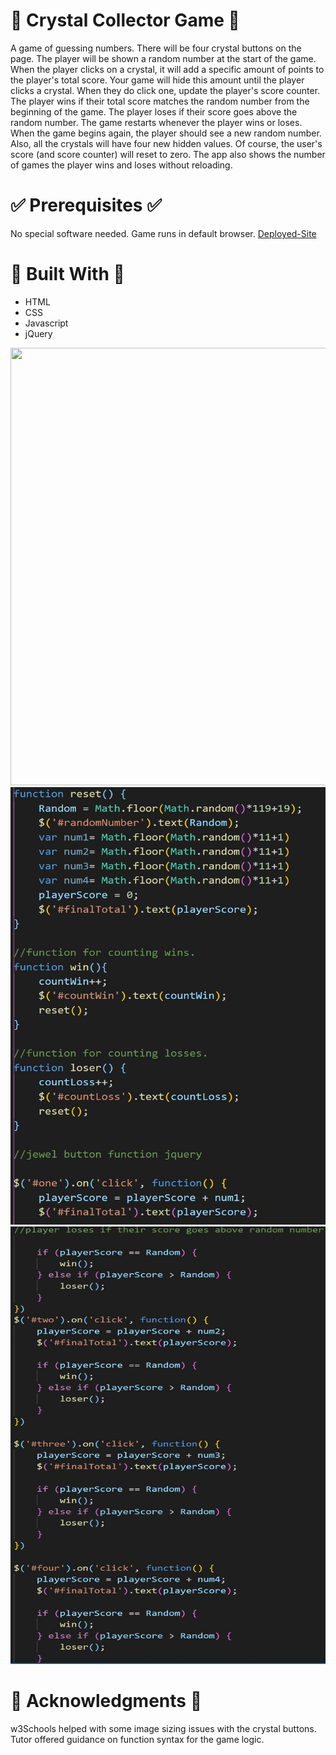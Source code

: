 # :gem: Crystal Collector Game :gem:

A game of guessing numbers. There will be four crystal buttons on the page. The player will be shown a random number at the start of the game. When the player clicks on a crystal, it will add a specific amount of points to the player's total score. Your game will hide this amount until the player clicks a crystal. When they do click one, update the player's score counter.
The player wins if their total score matches the random number from the beginning of the game. The player loses if their score goes above the random number. The game restarts whenever the player wins or loses. When the game begins again, the player should see a new random number. Also, all the crystals will have four new hidden values. Of course, the user's score (and score counter) will reset to zero. The app also shows the number of games the player wins and loses without reloading. 

# :white_check_mark: Prerequisites :white_check_mark:

No special software needed. Game runs in default browser. 
[Deployed-Site](https://ajam2617.github.io/unit-4-game/)

#  :construction_worker: Built With :construction_worker:


* HTML
* CSS
* Javascript
* jQuery


<img src = "http://g.recordit.co/vVSJOBtIBa.gif" alt text = "UI Experience" width = "600px" height = "700px">


<img src = "/assets/images/game-logic.JPG" alt text = "Game logic code" width = "600px" height = "700px">


<img src = "/assets/images/game-logic2.JPG" alt text = " More Game logic code" width = "600px" height = "700px">


# :mega: Acknowledgments :mega:

w3Schools helped with some image sizing issues with the crystal buttons. Tutor offered guidance on function syntax for the game logic. 
